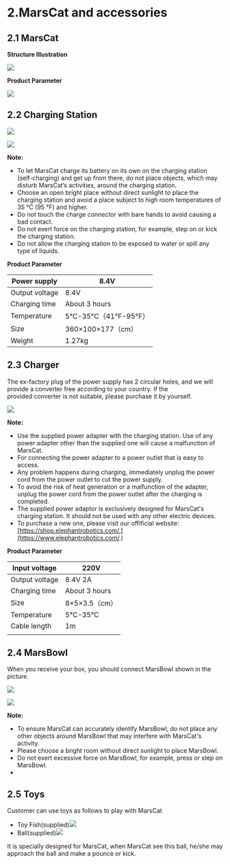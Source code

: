 # 2.MarsCat and accessories

## 2.1 MarsCat

**Structure Illustration**

![](..\image\MarsCat_demo\1619491081944.png)

**Product Parameter**

![](..\image\MarsCat_demo\1619491122020.png)

## 2.2 Charging Station

![](..\image\MarsCat_demo\1619491140418.png)

![](image/2-MarsCat-and-accessories/1622702636376.png)

**Note:**

- To let MarsCat charge its battery on its own on the charging station (self-charging) and get up from there, do not place objects, which may disturb MarsCat’s activities, around the charging station.
- Choose an open bright place without direct sunlight to place the charging station and avoid a place subject to high room temperatures of 35 °C (95 °F) and higher.
- Do not touch the charge connector with bare hands to avoid causing a bad contact.
- Do not exert force on the charging station, for example, step on or kick the charging station.
- Do not allow the charging station to be exposed to water or spill any type of liquids.

**Product Parameter**

| Power supply   | 8.4V                      |
| -------------- | ------------------------- |
| Output voltage | 8.4V                      |
| Charging time  | About 3 hours             |
| Temperature    | 5°C-35°C（41°F-95°F） |
| Size           | 360×100×177（cm）       |
| Weight         | 1.27kg                    |

## 2.3 Charger

The ex-factory plug of the power supply has 2 circular holes, and we will provide a converter free according to your country. If the provided converter is not suitable, please purchase it by yourself.

![](image/2-MarsCat-and-accessories/1622702656166.png)

**Note:**

- Use the supplied power adapter with the charging station. Use of any power adapter other than the supplied one will cause a malfunction of MarsCat.
- For connecting the power adapter to a power outlet that is easy to access.
- Any problem happens during charging, immediately unplug the power cord from the power outlet to cut the power supply.
- To avoid the risk of heat generation or a malfunction of the adapter, unplug the power cord from the power outlet after the charging is completed.
- The supplied power adaptor is exclusively designed for MarsCat's charging station. It should not be used with any other electric devices.
- To purchase a new one, please visit our offificial website:[https://shop.elephantrobotics.com/.](https://www.elephantrobotics.com/.)

**Product Parameter**

| Input voltage  | 220V            |
| -------------- | --------------- |
| Output voltage | 8.4V 2A         |
| Charging time  | About 3 hours   |
| Size           | 8×5×3.5（cm） |
| Temperature    | 5℃-35℃        |
| Cable length   | 1m              |
|                |                 |

## 2.4 MarsBowl

When you receive your box, you should connect MarsBowl shown in the picture.

![](image/2-MarsCat-and-accessories/1622779249743.png)

![](image/2-MarsCat-and-accessories/1622702678275.png)

**Note:**

- To ensure MarsCat can accurately identify MarsBowl, do not place any other objects around MarsBowl that may interfere with MarsCat's activity.
- Please choose a bright room without direct sunlight to place MarsBowl.
- Do not exert excessive force on MarsBowl, for example, press or step on MarsBowl.
-




## 2.5 Toys

Customer can use toys as follows to play with MarsCat

- Toy Fish(supplied)![](image/2-MarsCat-and-accessories/1622702759777.png)
- Ball(supplied)![](image/2-MarsCat-and-accessories/1622702772402.png)

It is specially designed for MarsCat, when MarsCat see this ball, he/she may approach the ball and make a pounce or kick.
